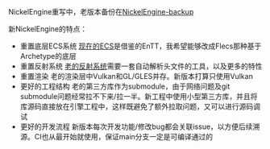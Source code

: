 NickelEngine重写中，老版本备份在[NickelEngine-backup](https://github.com/VisualGMQ/NickelEngine-backup)

新NickelEngine的特点：

* 重置底层ECS系统
    [现在的ECS](https://github.com/VisualGMQ/gecs)是借鉴的EnTT，我希望能够改成Flecs那种基于Archetype的底层
* 重置反射系统
    [老的反射系统](https://github.com/VisualGMQ/mirrow)需要一套自动解析头文件的工具，以及更多的特性
* 重置渲染
    老的渲染层中Vulkan和GL/GLES并存。新版本打算只使用Vulkan
* 更好的工程结构
    老的第三方库作为submodule，由于网络问题及git submodule问题经常拉不下来/拉一半。新工程中使用小型第三方库，并且将库源码直接放在引擎工程中，这样既避免了额外拉取问题，又可以进行源码调试
* 更好的开发流程
    新版本每次开发功能/修改bug都会关联issue，以方便后续溯源。CI也从最开始就使用，保证main分支一定是可编译通过的